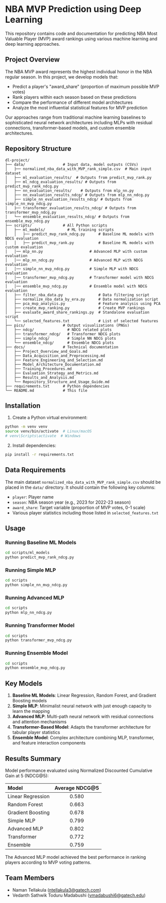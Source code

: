 # NBA MVP Prediction using Deep Learning

This repository contains code and documentation for predicting NBA Most Valuable Player (MVP) award rankings using various machine learning and deep learning approaches.

## Project Overview

The NBA MVP award represents the highest individual honor in the NBA regular season. In this project, we develop models that:
- Predict a player's "award_share" (proportion of maximum possible MVP votes)
- Rank players within each season based on these predictions
- Compare the performance of different model architectures
- Analyze the most influential statistical features for MVP prediction

Our approaches range from traditional machine learning baselines to sophisticated neural network architectures including MLPs with residual connections, transformer-based models, and custom ensemble architectures.

## Repository Structure

```
dl-project/
├── data/                 # Input data, model outputs (CSVs)
│   ├── normalized_nba_data_with_MVP_rank_simple.csv  # Main input dataset
│   ├── ml_evaluation_results/  # Outputs from predict_mvp_rank.py
│   ├── ml_ndcg_evaluation_results/ # Outputs from predict_mvp_rank_ndcg.py
│   ├── nn_evaluation_results/    # Outputs from mlp_nn.py
│   ├── nn_evaluation_results_ndcg/ # Outputs from mlp_nn_ndcg.py
│   ├── simple_nn_evaluation_results_ndcg/ # Outputs from simple_nn_mvp_ndcg.py
│   ├── transformer_evaluation_results_ndcg/ # Outputs from transformer_mvp_ndcg.py
│   └── ensemble_evaluation_results_ndcg/ # Outputs from ensemble_mvp_ndcg.py
├── scripts/              # All Python scripts
│   ├── ml_models/          # ML training scripts
│   │   ├── predict_mvp_rank_ndcg.py      # Baseline ML models with NDCG evaluation
│   │   ├── predict_mvp_rank.py           # Baseline ML models with custom evaluation
│   │── mlp_nn.py                     # Advanced MLP with custom evaluation
│   │── mlp_nn_ndcg.py                # Advanced MLP with NDCG evaluation
│   │── simple_nn_mvp_ndcg.py         # Simple MLP with NDCG evaluation
│   │── transformer_mvp_ndcg.py       # Transformer model with NDCG evaluation
│   │── ensemble_mvp_ndcg.py          # Ensemble model with NDCG evaluation
│   ├── filter_nba_data.py                # Data filtering script
│   ├── normalize_nba_data_by_era.py      # Data normalization script
│   ├── pca_mvp_analysis.py               # Feature analysis using PCA
│   ├── create_mvp_ranking.py             # Create MVP rankings
│   ├── evaluate_award_share_rankings.py  # Standalone evaluation script
│   └── selected_features.txt             # List of selected features
├── pics/                 # Output visualizations (PNGs)
│   ├── ndcg/               # NDCG related plots
│   ├── transformer_ndcg/   # Transformer NDCG plots
│   ├── simple_ndcg/        # Simple NN NDCG plots
│   └── ensemble_ndcg/      # Ensemble NDCG plots
├── docs/                 # Technical documentation
│   ├── Project_Overview_and_Goals.md
│   ├── Data_Acquisition_and_Preprocessing.md
│   ├── Feature_Engineering_and_Selection.md
│   ├── Model_Architecture_Documentation.md
│   ├── Training_Procedures.md
│   ├── Evaluation_Strategy_and_Metrics.md
│   ├── Results_and_Analysis.md
│   └── Repository_Structure_and_Usage_Guide.md
├── requirements.txt      # Python dependencies
└── README.md             # This file
```

## Installation

1. Create a Python virtual environment:
```bash
python -m venv venv
source venv/bin/activate  # Linux/macOS
# venv\Scripts\activate  # Windows
```

2. Install dependencies:
```bash
pip install -r requirements.txt
```

## Data Requirements

The main dataset `normalized_nba_data_with_MVP_rank_simple.csv` should be placed in the `data/` directory. It should contain the following key columns:
- `player`: Player name
- `season`: NBA season year (e.g., 2023 for 2022-23 season)
- `award_share`: Target variable (proportion of MVP votes, 0-1 scale)
- Various player statistics including those listed in `selected_features.txt`

## Usage

### Running Baseline ML Models
```bash
cd scripts/ml_models
python predict_mvp_rank_ndcg.py
```

### Running Simple MLP
```bash
cd scripts
python simple_nn_mvp_ndcg.py
```

### Running Advanced MLP
```bash
cd scripts
python mlp_nn_ndcg.py
```

### Running Transformer Model
```bash
cd scripts
python transformer_mvp_ndcg.py
```

### Running Ensemble Model
```bash
cd scripts
python ensemble_mvp_ndcg.py
```

## Key Models

1. **Baseline ML Models**: Linear Regression, Random Forest, and Gradient Boosting models
2. **Simple MLP**: Minimalist neural network with just enough capacity to learn the mapping
3. **Advanced MLP**: Multi-path neural network with residual connections and attention mechanisms
4. **Transformer-Based Model**: Adapts the transformer architecture for tabular player statistics
5. **Ensemble Model**: Complex architecture combining MLP, transformer, and feature interaction components

## Results Summary

Model performance evaluated using Normalized Discounted Cumulative Gain at 5 (NDCG@5):

| Model              | Average NDCG@5 |
|:-------------------|:--------------:|
| Linear Regression  | 0.580          |
| Random Forest      | 0.663          |
| Gradient Boosting  | 0.678          |
| Simple MLP         | 0.799          |
| Advanced MLP       | 0.802          |
| Transformer        | 0.772          |
| Ensemble           | 0.759          |

The Advanced MLP model achieved the best performance in ranking players according to MVP voting patterns.

## Team Members

- Naman Tellakula (ntellakula3@gatech.com)
- Vedanth Sathwik Toduru Madabushi (vmadabushi6@gatech.edu)